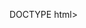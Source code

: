 DOCTYPE html>
<html>
<head>
    <meta charset="UTF-8">
    <meta name="viewport" content="width=device-width, initial-scale=1.0">
    <title>Plan Estratégico y Tareas Asignadas Holding y FirmaVB</title>
    <!-- Tailwind CSS CDN -->
    <script src="https://cdn.tailwindcss.com"></script>
    <!-- Chart.js para gráficos -->
    <script src="https://cdn.jsdelivr.net/npm/chart.js"></script>
    <script src="https://cdn.jsdelivr.net/npm/chartjs-plugin-datalabels@2.0.0"></script>
    <!-- Fuente Inter -->
    <link href="https://fonts.googleapis.com/css2?family=Inter:wght@300;400;600;700;800&display=swap" rel="stylesheet">
    <style>
        /* Paleta de Colores Seleccionada: "Energetic & Playful" */
        /* - Coral: #FF6B6B */
        /* - Sunglow Yellow: #FFD166 */
        /* - Caribbean Green: #06D6A0 */
        /* - Blue Munsell: #118AB2 */
        /* - Midnight Green (Dark Blue): #073B4C */
        /* - Backgrounds: #F8FAFC (slate-50), #FFFFFF (white) */
        /* - Textos: #0F172A (slate-900), #334155 (slate-700) */

        body {
            font-family: 'Inter', sans-serif;
            background-color: #F8FAFC; /* slate-50 */
            color: #0F172A; /* slate-900 */
        }

        .chart-container {
            position: relative;
            width: 100%;
            max-width: 600px;
            margin-left: auto;
            margin-right: auto;
            height: 300px;
            max-height: 350px;
        }
        @media (min-width: 768px) {
            .chart-container {
                height: 320px;
            }
        }

        /* Estilos para las tarjetas de contenido (existentes y nuevos) */
        .content-card, .section-card { /* Combinado para aplicar el mismo estilo */
            background-color: white;
            border-radius: 0.75rem; /* rounded-xl */
            box-shadow: 0 4px 6px -1px rgba(0, 0, 0, 0.1), 0 2px 4px -2px rgba(0, 0, 0, 0.1); /* shadow-lg más sutil */
            padding: 1.5rem; /* p-6 */
            margin-bottom: 1.5rem; /* mb-6 */
            transition: transform 0.3s ease-in-out, box-shadow 0.3s ease-in-out; /* Transición para hover */
        }
        .section-card:hover { /* Solo para las nuevas secciones, para un efecto sutil */
            transform: translateY(-3px);
            box-shadow: 0 10px 15px -3px rgba(0, 0, 0, 0.1), 0 4px 6px -2px rgba(0, 0, 0, 0.05);
        }

        /* Estilos para títulos de sección (existentes y nuevos) */
        .section-heading, .section-title { /* Combinado para aplicar el mismo estilo */
            font-size: 1.875rem; /* text-3xl */
            font-weight: 700; /* font-bold */
            color: #073B4C; /* Midnight Green (Dark Blue) */
            margin-bottom: 1.25rem; /* mb-5 */
            padding-bottom: 0.5rem; /* pb-2 */
            border-bottom: 2px solid #06D6A0; /* Caribbean Green */
            text-align: center;
        }
        .section-title { /* Ajuste para los títulos de las nuevas secciones */
            display: inline-block; /* Para que el borde inferior se ajuste al texto */
            margin-left: auto;
            margin-right: auto;
        }

        /* Estilos para subtítulos (existentes y nuevos) */
        .sub-heading, .subsection-title { /* Combinado para aplicar el mismo estilo */
            font-size: 1.25rem; /* text-xl */
            font-weight: 600; /* font-semibold */
            color: #118AB2; /* Blue Munsell */
            margin-top: 1rem;
            margin-bottom: 0.75rem;
        }

        /* Estilos para texto principal (existentes y nuevos) */
        .text-main {
            font-size: 0.9375rem; /* text-base- (slightly smaller) */
            line-height: 1.6;
            color: #334155; /* slate-700 */
            margin-bottom: 0.75rem;
        }

        .highlight { color: #06D6A0; font-weight: 600; } /* Caribbean Green */
        .critical-highlight { color: #FF6B6B; font-weight: 600; } /* Coral */

        /* Navegación principal */
        #main-nav {
            position: sticky;
            top: 0;
            z-index: 50;
            background-color: rgba(7, 59, 76, 0.97); /* Midnight Green con transparencia */
            backdrop-filter: blur(5px);
            padding: 0.5rem 0;
            box-shadow: 0 2px 4px rgba(0,0,0,0.2);
        }
        #main-nav a {
            color: #FFD166; /* Sunglow Yellow */
            padding: 0.5rem 1rem;
            margin: 0 0.25rem;
            border-radius: 0.375rem;
            font-weight: 600;
            font-size: 0.875rem;
            transition: background-color 0.3s ease, color 0.3s ease;
        }
        #main-nav a:hover, #main-nav a.active {
            background-color: #FFD166; /* Sunglow Yellow */
            color: #073B4C; /* Midnight Green */
        }

        /* Estilos para la tabla Gantt */
        .gantt-simplified {
            font-size: 0.8rem;
            background-color: #fff;
            padding: 1rem;
            border-radius: 0.5rem;
            box-shadow: 0 2px 4px rgba(0,0,0,0.05);
        }
        .gantt-row-simplified {
            display: grid;
            grid-template-columns: 180px repeat(6, 1fr); /* Task name + 6 time units (Semanas) */
            align-items: center;
            gap: 2px;
            padding: 0.3rem 0;
            border-bottom: 1px solid #E2E8F0; /* slate-200 */
        }
        .gantt-row-simplified:last-child { border-bottom: none; }
        .gantt-task-name-simplified {
            font-weight: 600;
            color: #0F172A;
            padding-right: 0.5rem;
            white-space: nowrap;
            overflow: hidden;
            text-overflow: ellipsis;
        }
        .gantt-bar-container-simplified {
            position: relative;
            height: 20px;
            grid-column-start: var(--start-col);
            grid-column-end: span var(--span-col);
        }
        .gantt-bar-simplified {
            position: absolute;
            height: 100%;
            background-color: #06D6A0; /* Caribbean Green */
            border-radius: 0.25rem;
            opacity: 0.9;
        }
        .gantt-bar-simplified.milestone {
            background-color: #FF6B6B; /* Coral */
            width: 10px !important; /* For milestones */
            left: calc(var(--milestone-pos) - 5px); /* Center milestone */
        }
        .gantt-header-simplified {
            font-weight: 600;
            text-align: center;
            color: #118AB2; /* Blue Munsell */
            padding-bottom: 0.5rem;
            font-size: 0.75rem;
        }
        .gantt-timeline-header-simplified {
            display: grid;
            grid-template-columns: 180px repeat(6, 1fr);
            gap: 2px;
        }

        /* Estilos para tablas generales (plan de trabajo) */
        .table-plan {
            min-width: 100%;
            border-collapse: collapse;
        }
        .table-plan th, .table-plan td {
            padding: 0.75rem;
            text-align: left;
            border-bottom: 1px solid #E2E8F0; /* slate-200 */
            font-size: 0.875rem;
        }
        .table-plan thead th {
            background-color: #073B4C; /* Midnight Green */
            color: #FFD166; /* Sunglow Yellow */
            font-weight: 600;
        }
        .table-plan tbody tr:hover {
            background-color: #F1F5F9; /* slate-100 */
        }

        /* Estilos específicos para los nuevos pilares y acciones clave */
        .bg-blue-50-custom { /* Para los pilares */
            background-color: #E6F4FF; /* Un azul muy claro, cercano al Blue Munsell */
        }
        .text-blue-600-custom { /* Para el texto de los pilares */
            color: #118AB2; /* Blue Munsell */
        }
        .bg-green-50-custom { /* Para Comercial */
            background-color: #E6FFF2; /* Un verde muy claro, cercano al Caribbean Green */
        }
        .text-green-700-custom { /* Para texto Comercial */
            color: #06D6A0; /* Caribbean Green */
        }
        .bg-yellow-50-custom { /* Para Compras */
            background-color: #FFF9E6; /* Un amarillo muy claro, cercano al Sunglow Yellow */
        }
        .text-yellow-700-custom { /* Para texto Compras */
            color: #FFD166; /* Sunglow Yellow */
        }
        .bg-red-50-custom { /* Para Administración y Finanzas */
            background-color: #FFE6E6; /* Un rojo muy claro, cercano al Coral */
        }
        .text-red-700-custom { /* Para texto Administración y Finanzas */
            color: #FF6B6B; /* Coral */
        }
        .bg-purple-50-custom { /* Para Postventa y Logística, usando un tono de azul */
            background-color: #E6F4FF; /* Reutilizando el azul claro */
        }
        .text-purple-700-custom { /* Para texto Postventa y Logística */
            color: #118AB2; /* Blue Munsell */
        }
        /* Viñetas personalizadas para las nuevas listas */
        .new-list-item::before {
            content: '•';
            color: #06D6A0; /* Caribbean Green */
            font-weight: bold;
            display: inline-block;
            width: 1em;
            margin-left: -1.5em;
            position: absolute;
            left: 0;
        }
    </style>
</head>
<body class="antialiased">

    <!-- Navegación Principal -->
    <nav id="main-nav" class="hidden md:block">
        <div class="container mx-auto px-4">
            <div class="flex justify-center items-center flex-wrap">
                <a href="#diagnostico_simple">Diagnóstico Holding</a>
                <a href="#objetivos_simple">Objetivos Holding</a>
                <a href="#estrategia_clientes_simple">Estrategia Clientes Holding</a>
                <a href="#plan_trabajo_simple">Plan de Trabajo Holding</a>
                <a href="#gantt_simple">Gantt Holding</a>
                <a href="#kpis_simple">KPIs Holding</a>
                <a href="#introduccion_firmavb">Introducción FirmaVB</a>
                <a href="#fundamentos_firmavb">Fundamentos FirmaVB</a>
                <a href="#categorias_firmavb">Categorías FirmaVB</a>
                <a href="#nivel_servicio_firmavb">Servicio FirmaVB</a>
                <a href="#acciones_clave_firmavb">Acciones FirmaVB</a>
                <a href="#nuevo_rumbo_compromiso">Nuevo Rumbo y Compromiso</a>
                <a href="#foco_comercial_presupuesto">Foco Comercial y Presupuesto</a>
                <a href="#conclusion_firmavb">Conclusión FirmaVB</a>
            </div>
        </div>
    </nav>

    <!-- Encabezado Principal (Existente) -->
    <header class="bg-gradient-to-r from-[#073B4C] to-[#118AB2] py-10 text-white text-center">
        <div class="container mx-auto px-4">
            <h1 class="text-3xl md:text-4xl font-bold mb-2">Plan Estratégico Consolidado</h1>
            <p class="text-lg md:text-xl font-light">Foco en Rentabilidad, Clientes Clave y Servicio Excepcional</p>
        </div>
    </header>

    <main class="container mx-auto px-4 py-6">

        <!-- Sección: Diagnóstico y Desafíos Clave (Existente) -->
        <section id="diagnostico_simple" class="mb-8 content-card">
            <h2 class="section-heading">Diagnóstico y Desafíos Clave (Holding)</h2>
            <p class="text-main text-center mb-6 max-w-2xl mx-auto">
                El análisis Ene-Abr 2025 muestra la necesidad urgente de un cambio estratégico para mejorar la rentabilidad y eficiencia.
            </p>
            <div class="grid grid-cols-1 sm:grid-cols-2 gap-4 text-center">
                <div class="p-4 bg-red-50 rounded-md">
                    <p class="text-sm text-red-700 font-semibold">Resultado Operacional</p>
                    <p class="text-2xl font-bold text-red-600">- $7.6M</p>
                </div>
                <div class="p-4 bg-yellow-50 rounded-md">
                    <p class="text-sm text-yellow-700 font-semibold">Margen Bruto Holding (Actual)</p>
                    <p class="text-2xl font-bold text-yellow-600">13.31%</p>
                </div>
                <div class="sm:col-span-2 p-4 bg-blue-50 rounded-md mt-2">
                    <p class="text-sm text-blue-700 font-semibold mb-1">Otros Desafíos Importantes:</p>
                    <ul class="text-xs text-blue-600 list-disc list-inside text-left space-y-0.5">
                        <li>Alta dependencia del factoring.</li>
                        <li>Márgenes bajos: Cloudbook (13.02%), Comercializadora MP (10.29%). Grumpy destaca (22.39%).</li>
                        <li>Ineficiencias en inventario.</li>
                    </ul>
                </div>
            </div>
        </section>

        <!-- Sección: Objetivos Estratégicos Principales (Existente) -->
        <section id="objetivos_simple" class="mb-8 content-card">
            <h2 class="section-heading">Objetivos Estratégicos Principales (6-12 Meses) (Holding)</h2>
            <div class="grid grid-cols-1 md:grid-cols-2 gap-4 text-main">
                <div class="flex items-center p-3 bg-slate-50 rounded-md">
                    <span class="text-2xl mr-3">🎯</span>
                    <div><strong>Rentabilidad:</strong> Margen Bruto Consolidado <strong class="highlight">>18%</strong>.</div>
                </div>
                <div class="flex items-center p-3 bg-slate-50 rounded-md">
                    <span class="text-2xl mr-3">📈</span>
                    <div><strong>Resultado Operacional:</strong> Punto de equilibrio (6m), utilidad (12m).</div>
                </div>
                <div class="flex items-center p-3 bg-slate-50 rounded-md">
                    <span class="text-2xl mr-3">💰</span>
                    <div><strong>Flujo de Caja:</strong> Reducir dependencia factoring 30-40%.</div>
                </div>
                <div class="flex items-center p-3 bg-slate-50 rounded-md">
                    <span class="text-2xl mr-3">📦</span>
                    <div><strong>Inventario:</strong> Control con nuevo ERP (Jorge L., 6m), reducir sobrante 70% (9m).</div>
                </div>
                <div class="flex items-center p-3 bg-slate-50 rounded-md md:col-span-2">
                    <span class="text-2xl mr-3">🤖</span>
                    <div><strong>Robot Postulaciones (Mary):</strong> Rentabilidad neta positiva (6-9m), enfocando en licitaciones y categorías rentables.</div>
                </div>
            </div>
        </section>

        <!-- Sección: Estrategia de Foco en Clientes (Existente) -->
        <section id="estrategia_clientes_simple" class="mb-8 content-card">
            <h2 class="section-heading">Estrategia de Foco en Clientes (Resumen) (Holding)</h2>
            <p class="text-main mb-4">Clasificaremos a los clientes según su margen y condición de pago para aplicar estrategias diferenciadas:</p>
            <div class="overflow-x-auto shadow rounded-md">
                <table class="min-w-full bg-white text-xs">
                    <thead>
                        <tr>
                            <th class="p-2">Margen / Pago</th>
                            <th class="p-2 text-[#06D6A0]">Buen Pagador</th>
                            <th class="p-2 text-[#FFD166]">Pagador Promedio</th>
                            <th class="p-2 text-[#FF6B6B]">Mal Pagador</th>
                        </tr>
                    </thead>
                    <tbody>
                        <tr class="text-center border-b">
                            <td class="p-2 font-semibold bg-slate-50">Alto Margen</td>
                            <td class="p-2 bg-green-50">⭐ FOCO 1: Fidelizar</td>
                            <td class="p-2 bg-yellow-50">🎯 FOCO 2: Mejorar Pago</td>
                            <td class="p-2 bg-red-50">🔍 EVALUAR</td>
                        </tr>
                        <tr class="text-center border-b">
                            <td class="p-2 font-semibold bg-slate-50">Margen Medio</td>
                            <td class="p-2 bg-green-50">📈 OPTIMIZAR MARGEN</td>
                            <td class="p-2 bg-yellow-50">⚖️ MANTENER/OPTIMIZAR</td>
                            <td class="p-2 bg-red-50">🚨 ALERTA</td>
                        </tr>
                        <tr class="text-center">
                            <td class="p-2 font-semibold bg-slate-50">Bajo Margen</td>
                            <td class="p-2 bg-orange-50">🛠️ OPTIMIZAR URGENTE</td>
                            <td class="p-2 bg-gray-100">📉 BAJA PRIORIDAD</td>
                            <td class="p-2 bg-red-100">🚫 NO TRABAJAR</td>
                        </tr>
                    </tbody>
                </table>
            </div>
            <p class="text-main mt-4"><strong>Acciones Clave del Equipo Comercial (Mary, Paz, Erick, Tomás):</strong> Aplicar estas estrategias, negociar condiciones, buscar cross/up-selling en clientes FOCO.</p>
            <p class="text-main mt-2"><strong>Análisis de Categorías:</strong> Se priorizará la rentabilidad en <strong class="highlight">Mobiliario</strong> (meta >25%), se optimizará <strong class="highlight">Art. Oficina</strong> (evitando márgenes bajos como Prisa 4-9%) y se buscará eficiencia en <strong class="highlight">Desechables</strong>.</p>
        </section>

        <!-- Sección: Plan de Trabajo y Tareas Asignadas (Existente) -->
        <section id="plan_trabajo_simple" class="mb-8 content-card">
            <h2 class="section-heading">Plan de Trabajo y Tareas Asignadas (Holding)</h2>
            <div class="overflow-x-auto">
                <table class="table-plan">
                    <thead>
                        <tr>
                            <th>Actividad Principal</th>
                            <th>Responsable(s)</th>
                            <th>Plazo Estimado</th>
                        </tr>
                    </thead>
                    <tbody>
                        <tr>
                            <td>1. Finalizar Análisis Rentabilidad Clientes y Pagos</td>
                            <td>Enrique V., Mauricio R., Juanita</td>
                            <td>~14 Junio</td>
                        </tr>
                        <tr>
                            <td>2. Definir Segmentos y Listados Finales de Clientes</td>
                            <td>Enrique V., Mauricio R.</td>
                            <td>Hasta 21 Junio</td>
                        </tr>
                        <tr>
                            <td>3. Capacitar Equipo Comercial en Estrategias</td>
                            <td>Enrique V.</td>
                            <td>Semana 24 Junio</td>
                        </tr>
                        <tr>
                            <td>4. Revisar Carteras Individuales con Ejecutivos</td>
                            <td>Ejecutivos Comerciales con Enrique V.</td>
                            <td>Hasta 5 Julio</td>
                        </tr>
                        <tr>
                            <td>5. Implementar Estrategias de Clientes y Proyectos</td>
                            <td>Equipo Comercial, Mary (Robot), Jorge L. (ERP)</td>
                            <td>Desde Julio (Continuo)</td>
                        </tr>
                        <tr>
                            <td>6. Implementación Nuevo ERP (Fases Clave)</td>
                            <td>Jorge L.</td>
                            <td>Q4 2025 (Puesta en Marcha)</td>
                        </tr>
                        <tr>
                            <td>7. Seguimiento Mensual de KPIs</td>
                            <td>Enrique V., Mauricio R., Líderes</td>
                            <td>Mensual (1ª rev. fines Julio)</td>
                        </tr>
                    </tbody>
                </table>
            </div>
        </section>

        <!-- Sección: Carta Gantt Simplificada (Actualizada) -->
        <section id="gantt_simple" class="mb-8 content-card">
            <h2 class="section-heading">Carta Gantt Simplificada (Próximas 6 Semanas) (Holding)</h2>
            <div class="gantt-simplified overflow-x-auto p-2">
                <div class="gantt-timeline-header-simplified">
                    <div class="gantt-task-name-simplified gantt-header-simplified">Actividad / Semana</div>
                    {[...Array(6)].map((_, i) => `<div class="gantt-header-simplified">Semana ${i+1}</div>`).join('')}
                </div>

                {[
                    { name: 'Análisis Clientes', start: 1, span: 2, color: '#06D6A0' }, // Semanas 1-2
                    { name: 'Optimización Robot', start: 1, span: 3, color: '#FFD166'}, // Semanas 1-3
                    { name: 'Capacitación Equipo', start: 2, span: 1, color: '#06D6A0' }, // Semana 2 (visual separation from week 1 tasks)
                    { name: 'Revisión Carteras', start: 3, span: 1, color: '#06D6A0' }, // Semana 3
                    { name: 'Implement. Estrategias', start: 3, span: 4, color: '#118AB2' }, // Semanas 3-6
                    { name: 'Seguimiento KPIs', start: 4, span: 3, color: 'rgba(255,209,102,0.6)'}, // Semanas 4-6 (starts slightly after Implement. Estrategias)
                    { name: 'Implementación ERP', start: 1, span: 6, color: '#FF6B6B' } // Semanas 1-6 (long-term project)
                ].map(task => `
                    <div class="gantt-row-simplified">
                        <div class="gantt-task-name-simplified" title="${task.name}">${task.name}</div>
                        <div class="gantt-bar-container-simplified" style="--start-col: ${Math.floor(task.start) + 1}; --span-col: ${task.span};">
                            <div class="gantt-bar-simplified" style="background-color: ${task.color};"></div>
                        </div>
                    </div>
                `).join('')}
            </div>
            <p class="text-xs text-gray-500 mt-2 text-center">Nota: Cada columna representa una semana. Las barras indican duración estimada.</p>
        </section>

        <!-- Sección: KPIs Esenciales para Seguimiento (Existente) -->
        <section id="kpis_simple" class="mb-8 content-card">
            <h2 class="section-heading">KPIs Esenciales para Seguimiento (Holding)</h2>
            <ul class="grid grid-cols-1 sm:grid-cols-2 gap-3 text-sm text-main">
                <li class="flex items-center"><span class="text-lg mr-2 text-[#06D6A0]">✔️</span>Margen Bruto Promedio por Cliente y Segmento.</li>
                <li class="flex items-center"><span class="text-lg mr-2 text-[#06D6A0]">✔️</span>% Ventas/Margen de Clientes FOCO.</li>
                <li class="flex items-center"><span class="text-lg mr-2 text-[#06D6A0]">✔️</span>Días Promedio de Cobro (DSO).</li>
                <li class="flex items-center"><span class="text-lg mr-2 text-[#06D6A0]">✔️</span>% Cartera Vencida.</li>
                <li class="flex items-center"><span class="text-lg mr-2 text-[#06D6A0]">✔️</span>Rentabilidad Neta Robot Postulaciones.</li>
                <li class="flex items-center"><span class="text-lg mr-2 text-[#06D6A0]">✔️</span>Exactitud y Rotación de Inventario (Post-ERP).</li>
            </ul>
        </section>

        <!-- NUEVAS SECCIONES DEL PLAN ESTRATÉGICO FIRMAVB -->

        <!-- Sección 1: Introducción - Visión de Océanos Azules (FirmaVB) -->
        <section id="introduccion_firmavb" class="section-card">
            <h2 class="section-title">1. Introducción: Visión de Océanos Azules (FirmaVB)</h2>
            <p class="text-lg leading-relaxed text-main">
                FirmaVB ha decidido alinear toda su estrategia empresarial bajo una tesis central: los **océanos azules** —espacios competitivos con alto margen y poca saturación— solo pueden ser alcanzados mediante un **nivel de servicio excepcional**. No se trata solo de competir, sino de diferenciarnos radicalmente por la experiencia que ofrecemos.
            </p>
        </section>

        <!-- Nueva Sección: El Nuevo Rumbo y Nuestro Compromiso -->
        <section id="nuevo_rumbo_compromiso" class="section-card">
            <h2 class="section-title">El Nuevo Rumbo y Nuestro Compromiso</h2>
            <p class="text-lg leading-relaxed text-main mb-4">
                Estimado Equipo de FirmaVB, me dirijo a ustedes hoy, no solo como Gerente General, sino como el capitán de este barco que con orgullo y gran esfuerzo hemos construido juntos. Quiero compartir una reflexión estratégica y los próximos pasos que daremos para asegurar un futuro próspero y fiel a nuestra esencia.
            </p>
            <p class="text-lg leading-relaxed text-main mb-4">
                Hemos decidido **corregir el rumbo**. No es un giro brusco, sino una evolución inteligente, un ajuste fino de nuestra estrategia aprovechando todo lo aprendido. Volveremos a nuestro origen: la comercialización de productos que nos den el **margen que necesitamos** para seguir creciendo de forma sana y sostenible.
            </p>
            <p class="text-lg leading-relaxed text-main">
                Nuestra mayor fortaleza es, y debe ser siempre, ver oportunidades donde otros solo ven dificultades. Este ajuste nos llevará a mejorar los resultados de la compañía y a navegar hacia aguas más prósperas.
            </p>
        </section>

        <!-- Sección 2: Fundamentos de la Estrategia (FirmaVB) -->
        <section id="fundamentos_firmavb" class="section-card">
            <h2 class="section-title">2. Fundamentos de la Estrategia (FirmaVB)</h2>
            <p class="text-lg mb-6 text-main">Nuestro modelo se apoya en cuatro pilares estratégicos que fortalecen esta búsqueda:</p>
            <div class="grid grid-cols-1 md:grid-cols-2 gap-6">
                <div class="bg-blue-50-custom p-6 rounded-lg shadow-sm flex items-start space-x-3">
                    <span class="text-blue-600-custom text-2xl font-bold">1.</span>
                    <p class="text-lg font-medium text-gray-700">Nivel de servicio como ventaja competitiva real.</p>
                </div>
                <div class="bg-blue-50-custom p-6 rounded-lg shadow-sm flex items-start space-x-3">
                    <span class="text-blue-600-custom text-2xl font-bold">2.</span>
                    <p class="text-lg font-medium text-gray-700">Optimización del flujo de caja (menos capital atrapado).</p>
                </div>
                <div class="bg-blue-50-custom p-6 rounded-lg shadow-sm flex items-start space-x-3">
                    <span class="text-blue-600-custom text-2xl font-bold">3.</span>
                    <p class="text-lg font-medium text-gray-700">Consolidación de proveedores estratégicos.</p>
                </div>
                <div class="bg-blue-50-custom p-6 rounded-lg shadow-sm flex items-start space-x-3">
                    <span class="text-blue-600-custom text-2xl font-bold">4.</span>
                    <p class="text-lg font-medium text-gray-700">Mix de productos con foco en rentabilidad sostenible.</p>
                </div>
            </div>
        </section>

        <!-- Sección 3: Categorías Estratégicas y Proveedores Clave (FirmaVB) -->
        <section id="categorias_firmavb" class="section-card">
            <h2 class="section-title">3. Categorías Estratégicas y Proveedores Clave (FirmaVB)</h2>
            <div class="overflow-x-auto">
                <table class="table-plan"> <!-- Usando la clase de tabla existente -->
                    <thead>
                        <tr>
                            <th>Categoría</th>
                            <th>Proveedores Estratégicos</th>
                        </tr>
                    </thead>
                    <tbody>
                        <tr>
                            <td>Artículos de Oficina</td>
                            <td>Torre, Dipisa, Acco Brands, Prisa (pivote)</td>
                        </tr>
                        <tr>
                            <td>Mobiliario (Ergonómico, Oficina, Escolar)</td>
                            <td>Acco Brands (ergonomía), HP Muebles, Full Muebles, Ofix Chile, TokStok, Sodimac (pivote)</td>
                        </tr>
                        <tr>
                            <td>Desechables</td>
                            <td>Foodpack, DPS, Darnel, Akipack</td>
                        </tr>
                    </tbody>
                </table>
            </div>
            <p class="text-main mt-4">
                A partir de ahora, en la categoría de artículos de oficina, concentraremos nuestro esfuerzo estratégico y comercial trabajando exclusivamente con **cinco proveedores claves y estratégicos**: Acco Brands, Torre, Adioffice, Dipisa y Prisa. Reduciremos nuestra base de 16 proveedores a solo estos 5 socios estratégicos. Esta consolidación nos permitirá fortalecer nuestras relaciones, mejorar la eficiencia, optimizar nuestras compras y, en definitiva, entregar un mejor servicio y valor a nuestros clientes.
            </p>
            <p class="text-main mt-2">
                Respecto a las demás categorías, realizaremos una revisión exhaustiva durante el mes de junio para asegurar que todas estén alineadas con nuestra estrategia central de rentabilidad y "océanos azules".
            </p>
        </section>

        <!-- Sección 4: Nivel de Servicio como Clave Estratégica (FirmaVB) -->
        <section id="nivel_servicio_firmavb" class="section-card">
            <h2 class="section-title">4. Nivel de Servicio como Clave Estratégica (FirmaVB)</h2>
            <p class="text-lg mb-6 text-main">El nivel de servicio no es un valor adicional, sino el **núcleo** desde el cual construimos una ventaja competitiva sostenible. Esto implica:</p>
            <ul>
                <li class="text-main new-list-item">Cumplimiento de plazos</li>
                <li class="text-main new-list-item">Agilidad en gestión de órdenes</li>
                <li class="text-main new-list-item">Atención cercana y empática</li>
                <li class="text-main new-list-item">Capacidad de adaptación al cliente</li>
                <li class="text-main new-list-item">Excelencia en logística y postventa</li>
            </ul>
        </section>

        <!-- Sección 5: Acciones Clave por Área (FirmaVB) -->
        <section id="acciones_clave_firmavb" class="section-card">
            <h2 class="section-title">5. Acciones Clave por Área (FirmaVB)</h2>
            <div class="grid grid-cols-1 md:grid-cols-2 gap-8">
                <div class="bg-green-50-custom p-6 rounded-lg shadow-sm">
                    <h3 class="subsection-title text-green-700-custom">Comercial</h3>
                    <p class="text-gray-700 text-main">Foco en las categorías definidas y en productos con márgenes saludables. **Prioridad en los 5 proveedores estratégicos de artículos de oficina.**</p>
                </div>
                <div class="bg-yellow-50-custom p-6 rounded-lg shadow-sm">
                    <h3 class="subsection-title text-yellow-700-custom">Compras</h3>
                    <p class="text-gray-700 text-main">Consolidar proveedores, estandarizar condiciones y negociar líneas de crédito efectivas. **Reducción de 16 a 5 proveedores clave.**</p>
                </div>
                <div class="bg-red-50-custom p-6 rounded-lg shadow-sm">
                    <h3 class="subsection-title text-red-700-custom">Administración y Finanzas</h3>
                    <p class="text-gray-700 text-main">Priorizar a clientes que sí pagan. Minimizar uso de factoring. Control estricto de flujo de caja. **Asegurar que cada venta se traduzca en flujo de caja positivo.**</p>
                </div>
                <div class="bg-purple-50-custom p-6 rounded-lg shadow-sm">
                    <h3 class="subsection-title text-purple-700-custom">Postventa y Logística</h3>
                    <p class="text-gray-700 text-main">Garantizar un nivel de servicio excepcional en cada entrega y postventa institucional.</p>
                </div>
            </div>
        </section>

        <!-- Nueva Sección: Foco Comercial y Cumplimiento de Presupuesto -->
        <section id="foco_comercial_presupuesto" class="section-card">
            <h2 class="section-title">Foco Comercial y Cumplimiento de Presupuesto</h2>
            <p class="text-lg leading-relaxed text-main mb-4">
                Esta medida de ajuste estratégico debe ir acompañada de un **foco implacable en la rentabilidad**. Por ello, es fundamental priorizar a los clientes que sí pagan. Nuestro equipo de Administración y Finanzas jugará un rol crucial aquí, manteniéndonos alerta y asegurando que cada venta que cerremos contribuya positivamente al resultado final.
            </p>
            <p class="text-lg leading-relaxed text-main">
                El esfuerzo de venta es valioso solo cuando se traduce en **flujo de caja**. Continuaremos monitoreando de cerca el cumplimiento del presupuesto, asegurando que nuestras operaciones comerciales no solo generen ventas, sino que estas sean rentables y se conviertan en liquidez para la compañía.
            </p>
        </section>

        <!-- Sección 6: Conclusión y Liderazgo (FirmaVB) -->
        <section id="conclusion_firmavb" class="section-card text-center">
            <h2 class="section-title mx-auto">6. Conclusión y Liderazgo (FirmaVB)</h2>
            <p class="text-lg mb-4 leading-relaxed text-main">
                La evolución de FirmaVB no es un cambio de rumbo, sino una maduración estratégica.
            </p>
            <p class="text-2xl font-semibold text-[#118AB2] mb-6">
                Nuestra meta no es competir donde todos compiten, sino <span class="font-bold italic">crear valor donde nadie más lo ve.</span>
            </p>
            <p class="text-xl leading-relaxed text-main">
                El <span class="font-bold text-[#118AB2]">nivel de servicio</span> es el motor que nos lleva a esos espacios únicos de rentabilidad y crecimiento sostenible.
            </p>
        </section>

    </main>

    <!-- Pie de página (Existente) -->
    <footer class="bg-[#073B4C] text-center py-6 text-[#FFD166]">
        <p class="font-semibold text-sm">&copy; <span id="currentYearSimple"></span> Holding Estratégico S.A.</p>
        <p class="text-xs mt-1 opacity-75">Plan Estratégico Simplificado (v1)</p>
        <p class="text-xs mt-1 opacity-75">FirmaVB Plan Estratégico</p>
        <p class="text-xs mt-1 opacity-75">Atentamente, Enrique E. Varas B. - Gerente General – FirmaVB</p>
    </footer>

    <script>
        document.getElementById('currentYearSimple').textContent = new Date().getFullYear();
        Chart.register(ChartDataLabels);

        // Sticky Nav Scroll Active State
        const navElementSimple = document.getElementById('main-nav');
        if (navElementSimple) {
            const navLinksSimple = navElementSimple.querySelectorAll('a');
            // Select all sections that have an ID and are within the main content area
            const sectionsSimple = document.querySelectorAll('main section[id]');

            function changeNavSimple() {
                let index = sectionsSimple.length;
                // Loop backwards to find the current section in view
                while(--index >= 0 && window.scrollY + navElementSimple.offsetHeight + 10 < sectionsSimple[index].offsetTop) {}

                navLinksSimple.forEach((link) => link.classList.remove('active'));
                if (index >= 0 && navLinksSimple[index]) {
                    // Find the corresponding nav link by matching href with section ID
                    const currentSectionId = sectionsSimple[index].id;
                    const activeLink = Array.from(navLinksSimple).find(link => link.getAttribute('href') === `#${currentSectionId}`);
                    if (activeLink) {
                        activeLink.classList.add('active');
                    }
                }
            }

            if (sectionsSimple.length > 0) { // Ensure sections exist before adding listener
                changeNavSimple();
                window.addEventListener('scroll', changeNavSimple);
            }
        }
    </script>
</body>
</html>

